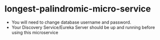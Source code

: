 # longest-palindromic-micro-service
- You will need to change database username and password.
- Your Discovery Service/Eureka Server should be up and running before using this microservice
